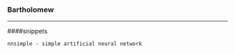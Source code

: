 ### Bartholomew
-----------------------------------

####snippets
```
nnsimple - simple artificial neural network
```
